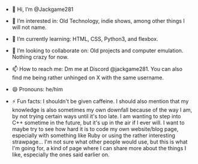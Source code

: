 - 👋 Hi, I’m @Jackgame281

- 👀 I’m interested in: Old Technology, indie shows, among other things I will not name.

- 🌱 I’m currently learning: HTML, CSS, Python3, and flexbox.

- 💞️ I’m looking to collaborate on: Old projects and computer emulation. Nothing crazy for now.

- 📫 How to reach me: Dm me at Discord @jackgame281. You can also find me being rather unhinged on X with the same username.

- 😄 Pronouns: he/him

- ⚡ Fun facts: I shouldn't be given caffeine. I should also mention that my knowledge is also sometimes my own downfall because of the way I am, by not trying certain ways until it's too late. I am wanting to step into C++ sometime in the future, but it's up in the air if I ever will. I want to maybe try to see how hard it is to code my own website/blog page, especially with something like Ruby or using the rather interesting strawpage... I'm not sure what other people would use, but this is what I'm going for, a kind of page where I can share more about the things I like, especially the ones said earlier on.
